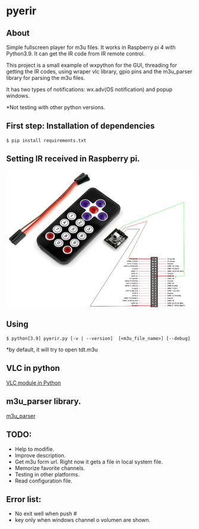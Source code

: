 # pyerir
## About
Simple fullscreen player for m3u files. It works in Raspberry pi 4 with Python3.9. It can get the IR code from IR remote control.

This project is a small example of wxpython for the GUI, threading for getting the IR codes, using wraper vlc library, gpio pins and the m3u_parser library for parsing the m3u files.

It has two types of notifications: wx.adv(OS notification) and popup windows.

*Not testing with other python versions.

## First step: Installation of dependencies
    $ pip install requirements.txt 

## Setting IR received in Raspberry pi.

![The IR receiver](https://github.com/freseco/pyerir/blob/main/pics/IRreceiver_remoteControl.jpg)


## Using
    $ python[3.9] pyerir.py [-v | --version]  [<m3u_file_name>] [--debug]
*by default, it will try to open tdt.m3u

## VLC in python
[VLC module in Python](https://www.geeksforgeeks.org/vlc-module-in-python-an-introduction/)

## m3u_parser library.
[m3u_parser](https://pypi.org/project/m3u-parser/)

## TODO:
- Help to modifie.
- Improve description.
- Get m3u form url. Right now it gets a file in local system file.
- Memorize favorite channels.
- Testing in other platforms.
- Read configuration file.

## Error list:
- No exit well when push #
- key only when windows channel o volumen are shown.
